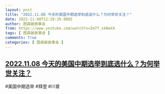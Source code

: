 ```yaml
---
layout: post
title: "2022.11.08 今天的美国中期选举到底选什么？为何举世关注？"
date: 2022-11-08T12:29:39.000Z
author: 图森破故事会
from: https://www.youtube.com/watch?v=Im7f_xkNaX4
tags: [ 图森破故事会 ]
comments: True
categories: [ 图森破故事会 ]
---
```

<!--1667910579000-->
[2022.11.08 今天的美国中期选举到底选什么？为何举世关注？](https://www.youtube.com/watch?v=Im7f_xkNaX4)
------

<div>
#美国中期选举  #拜登 #川普
</div>
